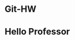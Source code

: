 # Git-HW
<!-- Print Hello Professor -->
# Hello Professor

<!-- Print Hello Professor in bold-->
<!-- **Hello Professor** -->

<!-- Print Hello Professor in Italics -->
<!-- *Hello Professor* -->

<!-- Print Hello Professor  as Code block-->
<!-- `Hello Professor` -->

<!-- Print Hello Professor as Blockquote-->
<!-- > Hello Professor -->

